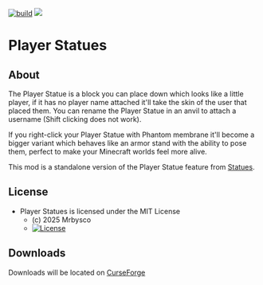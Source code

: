 [![build](https://github.com/Mrbysco/PlayerStatues/actions/workflows/build.yml/badge.svg)](https://github.com/Mrbysco/PlayerStatues/actions/workflows/build.yml) 
[![](http://cf.way2muchnoise.eu/versions/1295566.svg)](https://www.curseforge.com/minecraft/mc-mods/player-statues)

# Player Statues #

## About ##
The Player Statue is a block you can place down which looks like a little player, if it has no player name attached it'll take the skin of the user that placed them. You can rename the Player Statue in an anvil to attach a username (Shift clicking does not work).

If you right-click your Player Statue with Phantom membrane it'll become a bigger variant which behaves like an armor stand with the ability to pose them, perfect to make your Minecraft worlds feel more alive.

This mod is a standalone version of the Player Statue feature from [Statues](https://www.curseforge.com/minecraft/mc-mods/statues).

## License ##
* Player Statues is licensed under the MIT License
  - (c) 2025 Mrbysco
  - [![License](https://img.shields.io/badge/License-MIT-red.svg?style=flat)](http://opensource.org/licenses/MIT)

## Downloads ##
Downloads will be located on [CurseForge](https://www.curseforge.com/minecraft/mc-mods/player-statues)
